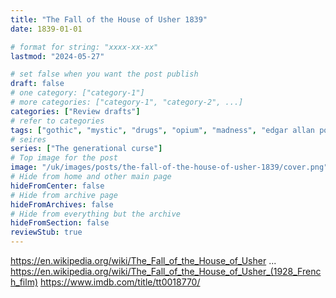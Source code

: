 ```yaml
---
title: "The Fall of the House of Usher 1839"
date: 1839-01-01

# format for string: "xxxx-xx-xx"
lastmod: "2024-05-27"

# set false when you want the post publish
draft: false
# one category: ["category-1"]
# more categories: ["category-1", "category-2", ...]
categories: ["Review drafts"]
# refer to categories
tags: ["gothic", "mystic", "drugs", "opium", "madness", "edgar allan poe"]
# seires
series: ["The generational curse"]
# Top image for the post
image: "/uk/images/posts/the-fall-of-the-house-of-usher-1839/cover.png"
# Hide from home and other main page
hideFromCenter: false
# Hide from archive page
hideFromArchives: false
# Hide from everything but the archive
hideFromSection: false
reviewStub: true
---
```

https://en.wikipedia.org/wiki/The_Fall_of_the_House_of_Usher
...
https://en.wikipedia.org/wiki/The_Fall_of_the_House_of_Usher_(1928_French_film)
https://www.imdb.com/title/tt0018770/
<!--more-->